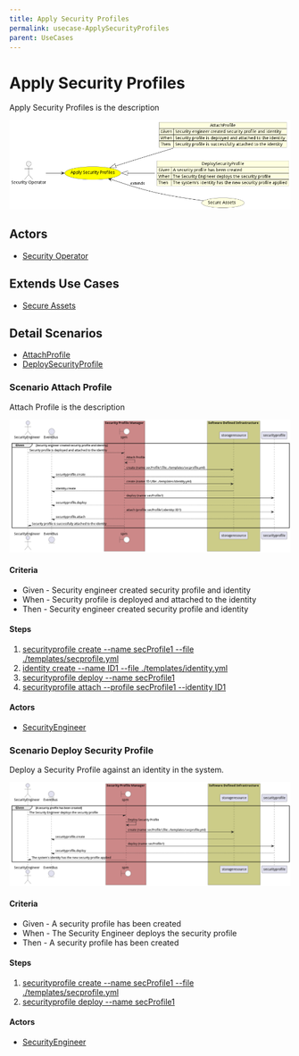 ```yaml
---
title: Apply Security Profiles
permalink: usecase-ApplySecurityProfiles
parent: UseCases
---
```

# Apply Security Profiles

Apply Security Profiles is the description

![Activities Diagram](./activities.png)

## Actors

* [Security Operator](actor-securityoperator)





## Extends Use Cases

* [Secure Assets](usecase-SecureAssets)







## Detail Scenarios

* [AttachProfile](#scenario-AttachProfile)
* [DeploySecurityProfile](#scenario-DeploySecurityProfile)



### Scenario Attach Profile

Attach Profile is the description

![Scenario AttachProfile](./AttachProfile.png)
#### Criteria

* Given - Security engineer created security profile and identity
* When - Security profile is deployed and attached to the identity
* Then - Security engineer created security profile and identity

#### Steps
1. [securityprofile create --name secProfile1 --file ./templates/secprofile.yml](#action-securityprofile-create)
1. [identity create --name ID1 --file ./templates/identity.yml](#action-identity-create)
1. [securityprofile deploy --name secProfile1](#action-securityprofile-deploy)
1. [securityprofile attach --profile secProfile1 --identity ID1](#action-securityprofile-attach)

#### Actors

* [SecurityEngineer](actor-securityengineer)



### Scenario Deploy Security Profile

Deploy a Security Profile against an identity in the system.

![Scenario DeploySecurityProfile](./DeploySecurityProfile.png)
#### Criteria

* Given - A security profile has been created
* When - The Security Engineer deploys the security profile
* Then - A security profile has been created

#### Steps
1. [securityprofile create --name secProfile1 --file ./templates/secprofile.yml](#action-securityprofile-create)
1. [securityprofile deploy --name secProfile1](#action-securityprofile-deploy)

#### Actors

* [SecurityEngineer](actor-securityengineer)




